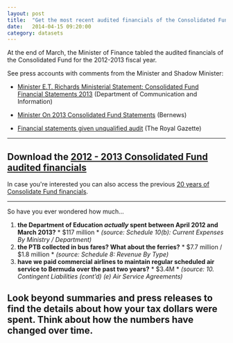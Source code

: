 ```yaml
---
layout: post
title:  "Get the most recent audited financials of the Consolidated Fund"
date:   2014-04-15 09:20:00
category: datasets
---
```


At the end of March, the Minister of Finance tabled the audited financials of the Consolidated Fund for the 2012-2013 fiscal year.

See press accounts with comments from the Minister and Shadow Minister:

* [Minister E.T. Richards Ministerial Statement: Consolidated Fund Financial Statements 2013](http://www.govsubportal.com/news/item/1682-minister-et-richards-ministerial-statement-consolidated-fund-financial-statements-2013) (Department of Communication and Information)

* [Minister On 2013 Consolidated Fund Statements](http://bernews.com/2014/03/minister-on-2013-consolidated-fund-statements/) (Bernews)

* [Financial statements given unqualified audit](http://www.royalgazette.com/article/20140321/NEWS/140329920) (The Royal Gazette)

---

## Download the [2012 - 2013 Consolidated Fund audited financials](http://bermuda.io/dataset/consolidated-fund-audited-financials/resource/a276a41e-3aa6-4f7a-9609-7e43c7a54037)

In case you're interested you can also access the previous [20 years of Consolidate Fund financials](http://bermuda.io/dataset/consolidated-fund-audited-financials).

---

So have you ever wondered how much...

  1. **the Department of Education _actually_ spent between April 2012 and March 2013?**
    * $117 million
    * _(source: Schedule 10(b): Current Expenses By Ministry / Department)_
  2. **the PTB collected in bus fares? What about the ferries?**
    * $7.7 million / $1.8 million
    * _(source: Schedule 8: Revenue By Type)_
  3. **have we paid commercial airlines to maintain regular scheduled air service to Bermuda over the past two years?**
    * $3.4M
    * _(source: 10. Contingent Liabilities (cont’d) (e) Air Service Agreements)_

## Look beyond summaries and press releases to find the details about how your tax dollars were spent. Think about how the numbers have changed over time.
